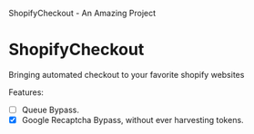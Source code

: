 ShopifyCheckout - An Amazing Project

# ShopifyCheckout
Bringing automated checkout to your favorite shopify websites

Features:
- [ ] Queue Bypass.
- [x] Google Recaptcha Bypass, without ever harvesting tokens. 
